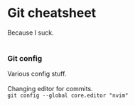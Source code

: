 # Git cheatsheet
Because I suck.
<br />
<br />

### Git config
Various config stuff.
<br />
<br />
Changing editor for commits.
<br />
`git config --global core.editor "nvim"`
